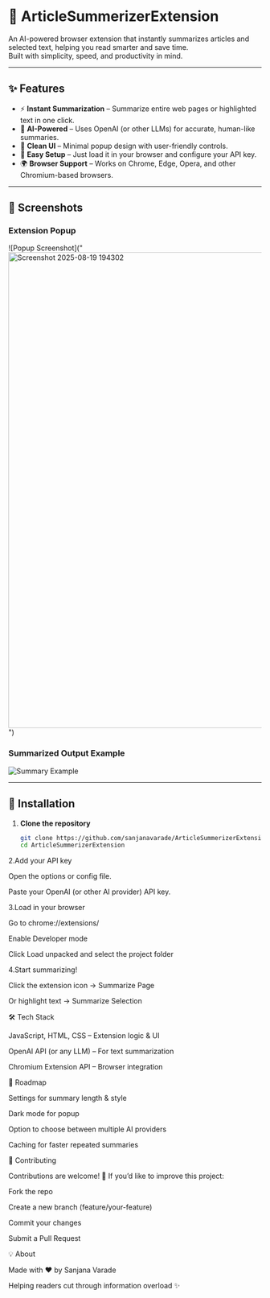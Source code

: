 
# 📖 ArticleSummerizerExtension

An AI-powered browser extension that instantly summarizes articles and selected text, helping you read smarter and save time.  
Built with simplicity, speed, and productivity in mind.

---

## ✨ Features

- ⚡ **Instant Summarization** – Summarize entire web pages or highlighted text in one click.  
- 🤖 **AI-Powered** – Uses OpenAI (or other LLMs) for accurate, human-like summaries.  
- 🎨 **Clean UI** – Minimal popup design with user-friendly controls.  
- 🔑 **Easy Setup** – Just load it in your browser and configure your API key.  
- 🌍 **Browser Support** – Works on Chrome, Edge, Opera, and other Chromium-based browsers.  

---

## 📸 Screenshots



### Extension Popup
![Popup Screenshot]("<img width="1780" height="946" alt="Screenshot 2025-08-19 194302" src="https://github.com/user-attachments/assets/f9b16f32-6d57-434f-8feb-040e81140cfa" />
")

### Summarized Output Example
![Summary Example](<img width="1783" height="951" alt="Screenshot 2025-08-19 194340" src="https://github.com/user-attachments/assets/590a2058-5b9a-4eb7-8cae-c3581761a093" />
)

---

## 🚀 Installation

1. **Clone the repository**
   ```bash
   git clone https://github.com/sanjanavarade/ArticleSummerizerExtension.git
   cd ArticleSummerizerExtension

2.Add your API key

Open the options or config file.

Paste your OpenAI (or other AI provider) API key.

3.Load in your browser

Go to chrome://extensions/

Enable Developer mode

Click Load unpacked and select the project folder

4.Start summarizing!

Click the extension icon → Summarize Page

Or highlight text → Summarize Selection

🛠️ Tech Stack

JavaScript, HTML, CSS – Extension logic & UI

OpenAI API (or any LLM) – For text summarization

Chromium Extension API – Browser integration

📅 Roadmap

 Settings for summary length & style

 Dark mode for popup

 Option to choose between multiple AI providers

 Caching for faster repeated summaries

🤝 Contributing

Contributions are welcome! 🎉
If you’d like to improve this project:

Fork the repo

Create a new branch (feature/your-feature)

Commit your changes

Submit a Pull Request

💡 About

Made with ❤️ by Sanjana Varade

Helping readers cut through information overload ✨
